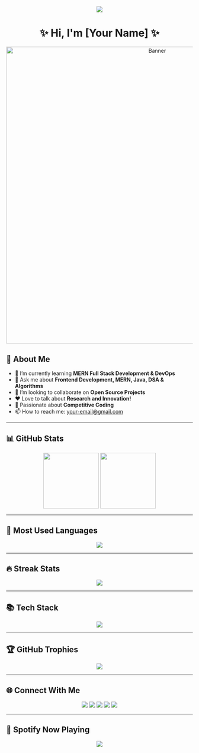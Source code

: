 <h1 align="center">
  <a href="https://git.io/typing-svg">
    <img src="https://readme-typing-svg.herokuapp.com/?lines=Hello,+There!+👋;This+is+Nihal....;Nice+to+meet+you!&center=true&size=30">
  </a>
</h1>
<h1 align="center">✨ Hi, I'm [Your Name] ✨</h1>
<p align="center">
  <img src="https://your-banner-image-url.com" alt="Banner" width="800px"/>
</p>

## 🚀 About Me
- 🔭 I’m currently learning **MERN Full Stack Development & DevOps**
- 💬 Ask me about **Frontend Development, MERN, Java, DSA & Algorithms**
- 👯 I’m looking to collaborate on **Open Source Projects**
- ❤️ Love to talk about **Research and Innovation!**
- 💪 Passionate about **Competitive Coding**
- 📫 How to reach me: [your-email@gmail.com](mailto:your-email@gmail.com)

---

## 📊 GitHub Stats
<p align="center">
  <img src="https://github-readme-stats.vercel.app/api?username=your-username&show_icons=true&theme=dark" height="150px"/>
  <img src="https://github-readme-stats.vercel.app/api/top-langs/?username=your-username&layout=compact&theme=dark" height="150px"/>
</p>

---

## 🚀 Most Used Languages
<p align="center">
  <img src="https://github-readme-stats.vercel.app/api/top-langs/?username=your-username&layout=compact&theme=radical" />
</p>

---

## 🔥 Streak Stats
<p align="center">
  <img src="https://github-readme-streak-stats.herokuapp.com/?user=your-username&theme=dark" />
</p>

---

## 📚 Tech Stack
<p align="center">
  <img src="https://skillicons.dev/icons?i=html,css,js,react,nodejs,express,mongodb,git,github,docker,kubernetes,linux" />
</p>

---

## 🏆 GitHub Trophies
<p align="center">
  <img src="https://github-profile-trophy.vercel.app/?username=your-username&theme=radical" />
</p>

---

## 🌐 Connect With Me
<p align="center">
  <a href="https://twitter.com/yourhandle"><img src="https://img.shields.io/badge/Twitter-%231DA1F2.svg?logo=Twitter&logoColor=white"/></a>
  <a href="https://linkedin.com/in/yourhandle"><img src="https://img.shields.io/badge/LinkedIn-%230077B5.svg?logo=LinkedIn&logoColor=white"/></a>
  <a href="https://hashnode.com/@yourhandle"><img src="https://img.shields.io/badge/Hashnode-%232962FF.svg?logo=hashnode&logoColor=white"/></a>
  <a href="https://dev.to/yourhandle"><img src="https://img.shields.io/badge/Dev.to-0A0A0A?logo=dev.to&logoColor=white"/></a>
  <a href="mailto:your-email@gmail.com"><img src="https://img.shields.io/badge/Email-D14836?logo=gmail&logoColor=white"/></a>
</p>

---

## 🎵 Spotify Now Playing
<p align="center">
  <img src="https://novatorem.vercel.app/api/spotify" />
</p>
